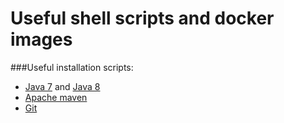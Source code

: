 # Useful shell scripts and docker images

###Useful installation scripts:

* [Java 7](https://github.com/vlsidlyarevich/docker/blob/master/shells/java7/java7.sh) and [Java 8](https://github.com/vlsidlyarevich/docker/blob/master/shells/java8/java8.sh)
* [Apache maven](https://github.com/vlsidlyarevich/docker/blob/master/shells/maven/maven.sh) 
* [Git](https://github.com/vlsidlyarevich/docker/blob/master/shells/git/git.sh)
